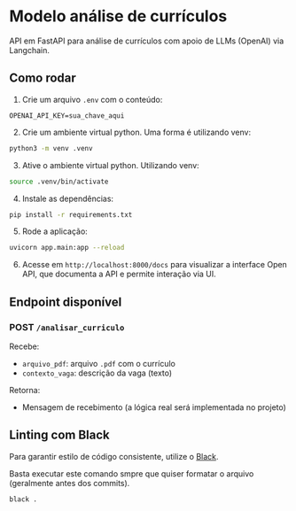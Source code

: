 # Modelo análise de currículos

API em FastAPI para análise de currículos com apoio de LLMs (OpenAI) via Langchain.

## Como rodar

1. Crie um arquivo `.env` com o conteúdo:
```
OPENAI_API_KEY=sua_chave_aqui
```

2. Crie um ambiente virtual python. Uma forma é utilizando venv:

```bash
python3 -m venv .venv
```

3. Ative o ambiente virtual python. Utilizando venv:

```bash
source .venv/bin/activate
```

4. Instale as dependências:
```bash
pip install -r requirements.txt
```

5. Rode a aplicação:
```bash
uvicorn app.main:app --reload
```

6. Acesse em `http://localhost:8000/docs` para visualizar a interface Open API, que documenta a API e permite interação via UI.

## Endpoint disponível

### POST `/analisar_curriculo`
Recebe:
- `arquivo_pdf`: arquivo `.pdf` com o currículo
- `contexto_vaga`: descrição da vaga (texto)

Retorna:
- Mensagem de recebimento (a lógica real será implementada no projeto)


## Linting com Black

Para garantir estilo de código consistente, utilize o [Black](https://black.readthedocs.io/en/stable/).

Basta executar este comando smpre que quiser formatar o arquivo (geralmente antes dos commits).

```bash
black .
```
